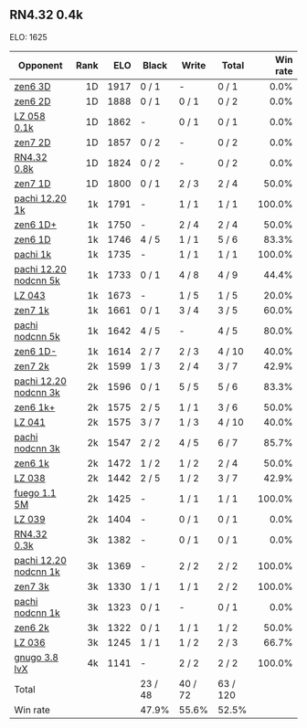 ## RN4.32 0.4k ##

ELO: 1625

Opponent | Rank | ELO | Black | Write | Total | Win rate
---------|-----:|----:|-------|-------|-------|-------:
[zen6 3D](zen6%203D.md) | 1D | 1917 | 0 / 1 | - | 0 / 1 | 0.0%
[zen6 2D](zen6%202D.md) | 1D | 1888 | 0 / 1 | 0 / 1 | 0 / 2 | 0.0%
[LZ 058 0.1k](LZ%20058%200.1k.md) | 1D | 1862 | - | 0 / 1 | 0 / 1 | 0.0%
[zen7 2D](zen7%202D.md) | 1D | 1857 | 0 / 2 | - | 0 / 2 | 0.0%
[RN4.32 0.8k](RN4.32%200.8k.md) | 1D | 1824 | 0 / 2 | - | 0 / 2 | 0.0%
[zen7 1D](zen7%201D.md) | 1D | 1800 | 0 / 1 | 2 / 3 | 2 / 4 | 50.0%
[pachi 12.20 1k](pachi%2012.20%201k.md) | 1k | 1791 | - | 1 / 1 | 1 / 1 | 100.0%
[zen6 1D+](zen6%201D+.md) | 1k | 1750 | - | 2 / 4 | 2 / 4 | 50.0%
[zen6 1D](zen6%201D.md) | 1k | 1746 | 4 / 5 | 1 / 1 | 5 / 6 | 83.3%
[pachi 1k](pachi%201k.md) | 1k | 1735 | - | 1 / 1 | 1 / 1 | 100.0%
[pachi 12.20 nodcnn 5k](pachi%2012.20%20nodcnn%205k.md) | 1k | 1733 | 0 / 1 | 4 / 8 | 4 / 9 | 44.4%
[LZ 043](LZ%20043.md) | 1k | 1673 | - | 1 / 5 | 1 / 5 | 20.0%
[zen7 1k](zen7%201k.md) | 1k | 1661 | 0 / 1 | 3 / 4 | 3 / 5 | 60.0%
[pachi nodcnn 5k](pachi%20nodcnn%205k.md) | 1k | 1642 | 4 / 5 | - | 4 / 5 | 80.0%
[zen6 1D-](zen6%201D-.md) | 1k | 1614 | 2 / 7 | 2 / 3 | 4 / 10 | 40.0%
[zen7 2k](zen7%202k.md) | 2k | 1599 | 1 / 3 | 2 / 4 | 3 / 7 | 42.9%
[pachi 12.20 nodcnn 3k](pachi%2012.20%20nodcnn%203k.md) | 2k | 1596 | 0 / 1 | 5 / 5 | 5 / 6 | 83.3%
[zen6 1k+](zen6%201k+.md) | 2k | 1575 | 2 / 5 | 1 / 1 | 3 / 6 | 50.0%
[LZ 041](LZ%20041.md) | 2k | 1575 | 3 / 7 | 1 / 3 | 4 / 10 | 40.0%
[pachi nodcnn 3k](pachi%20nodcnn%203k.md) | 2k | 1547 | 2 / 2 | 4 / 5 | 6 / 7 | 85.7%
[zen6 1k](zen6%201k.md) | 2k | 1472 | 1 / 2 | 1 / 2 | 2 / 4 | 50.0%
[LZ 038](LZ%20038.md) | 2k | 1442 | 2 / 5 | 1 / 2 | 3 / 7 | 42.9%
[fuego 1.1 5M](fuego%201.1%205M.md) | 2k | 1425 | - | 1 / 1 | 1 / 1 | 100.0%
[LZ 039](LZ%20039.md) | 2k | 1404 | - | 0 / 1 | 0 / 1 | 0.0%
[RN4.32 0.3k](RN4.32%200.3k.md) | 3k | 1382 | - | 0 / 1 | 0 / 1 | 0.0%
[pachi 12.20 nodcnn 1k](pachi%2012.20%20nodcnn%201k.md) | 3k | 1369 | - | 2 / 2 | 2 / 2 | 100.0%
[zen7 3k](zen7%203k.md) | 3k | 1330 | 1 / 1 | 1 / 1 | 2 / 2 | 100.0%
[pachi nodcnn 1k](pachi%20nodcnn%201k.md) | 3k | 1323 | 0 / 1 | - | 0 / 1 | 0.0%
[zen6 2k](zen6%202k.md) | 3k | 1322 | 0 / 1 | 1 / 1 | 1 / 2 | 50.0%
[LZ 036](LZ%20036.md) | 3k | 1245 | 1 / 1 | 1 / 2 | 2 / 3 | 66.7%
[gnugo 3.8 lvX](gnugo%203.8%20lvX.md) | 4k | 1141 | - | 2 / 2 | 2 / 2 | 100.0%
Total | | | 23 / 48 | 40 / 72 | 63 / 120 | 
Win rate| | | 47.9% | 55.6% | 52.5% | 
